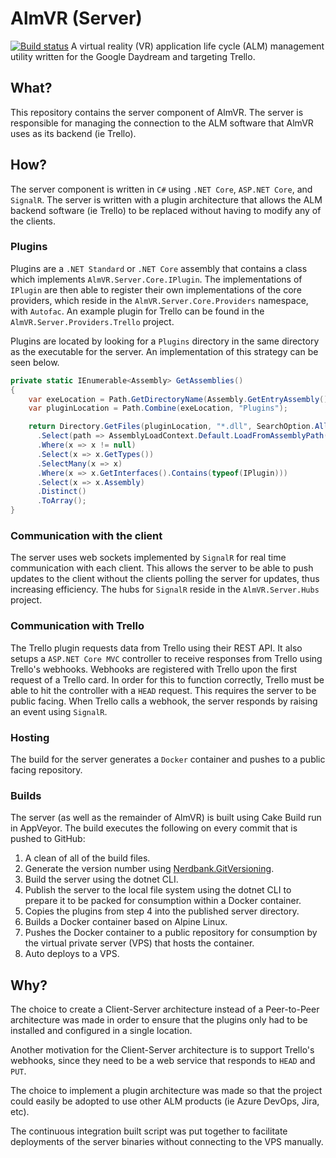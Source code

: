 # AlmVR (Server)
[![Build status](https://ci.appveyor.com/api/projects/status/9s2ln2oi41tpxhcl/branch/master?svg=true)](https://ci.appveyor.com/project/ccrutchf/almvr-server/branch/master)
A virtual reality (VR) application life cycle (ALM) management utility written for the Google Daydream and targeting Trello.

## What?
This repository contains the server component of AlmVR.  The server is responsible for managing the connection to the ALM software that AlmVR uses as its backend (ie Trello).

## How?
The server component is written in `C#` using `.NET Core`, `ASP.NET Core`, and `SignalR`.  The server is written with a plugin architecture that allows the ALM backend software (ie Trello) to be replaced without having to modify any of the clients.

### Plugins
Plugins are a `.NET Standard` or `.NET Core` assembly that contains a class which implements `AlmVR.Server.Core.IPlugin`.  The implementations of `IPlugin` are then able to register their own implementations of the core providers, which reside in the `AlmVR.Server.Core.Providers` namespace, with `Autofac`.  An example plugin for Trello can be found in the `AlmVR.Server.Providers.Trello` project.

Plugins are located by looking for a `Plugins` directory in the same directory as the executable for the server.  An implementation of this strategy can be seen below.

```csharp
private static IEnumerable<Assembly> GetAssemblies()
{
    var exeLocation = Path.GetDirectoryName(Assembly.GetEntryAssembly().Location);
    var pluginLocation = Path.Combine(exeLocation, "Plugins");

    return Directory.GetFiles(pluginLocation, "*.dll", SearchOption.AllDirectories)
      .Select(path => AssemblyLoadContext.Default.LoadFromAssemblyPath(path))
      .Where(x => x != null)
      .Select(x => x.GetTypes())
      .SelectMany(x => x)
      .Where(x => x.GetInterfaces().Contains(typeof(IPlugin)))
      .Select(x => x.Assembly)
      .Distinct()
      .ToArray();
}
```

### Communication with the client
The server uses web sockets implemented by `SignalR` for real time communication with each client.  This allows the server to be able to push updates to the client without the clients polling the server for updates, thus increasing efficiency.  The hubs for `SignalR` reside in the `AlmVR.Server.Hubs` project.

### Communication with Trello
The Trello plugin requests data from Trello using their REST API.  It also setups a `ASP.NET Core MVC` controller to receive responses from Trello using Trello's webhooks.  Webhooks are registered with Trello upon the first request of a Trello card.  In order for this to function correctly, Trello must be able to hit the controller with a `HEAD` request.  This requires the server to be public facing.  When Trello calls a webhook, the server responds by raising an event using `SignalR`.

### Hosting
The build for the server generates a `Docker` container and pushes to a public facing repository.

### Builds
The server (as well as the remainder of AlmVR) is built using Cake Build run in AppVeyor.  The build executes the following on every commit that is pushed to GitHub:
1. A clean of all of the build files.
2. Generate the version number using [Nerdbank.GitVersioning](https://github.com/AArnott/Nerdbank.GitVersioning).
3. Build the server using the dotnet CLI.
4. Publish the server to the local file system using the dotnet CLI to prepare it to be packed for consumption within a Docker container.
5. Copies the plugins from step 4 into the published server directory.
6. Builds a Docker container based on Alpine Linux.
7. Pushes the Docker container to a public repository for consumption by the virtual private server (VPS) that hosts the container.
8. Auto deploys to a VPS.

## Why?
The choice to create a Client-Server architecture instead of a Peer-to-Peer architecture was made in order to ensure that the plugins only had to be installed and configured in a single location.

Another motivation for the Client-Server architecture is to support Trello's webhooks, since they need to be a web service that responds to `HEAD` and `PUT`.

The choice to implement a plugin architecture was made so that the project could easily be adopted to use other ALM products (ie Azure DevOps, Jira, etc).

The continuous integration built script was put together to facilitate deployments of the server binaries without connecting to the VPS manually.
